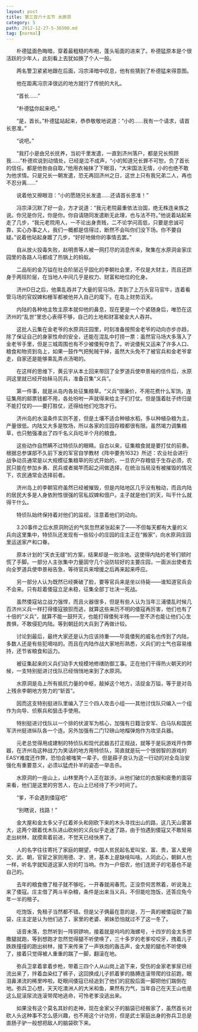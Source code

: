 ```yaml
---
layout: post
title: 第三百六十五节 水原洞
category: 5
path: 2012-12-27-5-36500.md
tag: [normal]
---
```


　　朴德猛面色晦暗，穿着最粗糙的布袍，蓬头垢面的进来了。朴德猛原本是个很活跃的少年人，此刻看上去犹如换了个人一般。

　　两名警卫紧紧地跟在后面，冯宗泽暗中叹息，他有些猜到了朴德猛来得意图。

　　他在距离冯宗泽很远的地方就行了传统的大礼。

　　“首长……”

　　“朴德猛你起来吧。”

　　“是，首长。”朴德猛站起来，恭恭敬敬地说道：“小的……我有一个请求，请首长恩准。”

　　“说吧。”

　　“我打小是由兄长抚养，当初千里发遣，一直到济州落户，都是兄长照顾我……”朴德欢说到动情处，已经是泣不成声，“小的知道兄长罪不可恕，负了首长的信任。都是他咎由自取，”他用衣袖抹了下眼泪，“大宋国法无情，小的也绝不敢为他求情。只是兄长一朝发遣，恐无再回济州之日，这世上只有我兄弟二人，再也不忍分离……”

　　说着他又擦眼泪：“小的愿随兄长发遣……还请首长恩准！”

　　冯宗泽沉默了好一会，方才说道：“我元老院最重依法治国，绝无株连亲族之说。你兄是你兄，你是你。你自请随同发遣断无此理，也与法不符。”他说着站起来走了几步，“我元老院用人，一不论出身贵贱，二不论学问高低，只要是忠诚可靠，实心办事之人，我们一概都是信得过，断然不会叫你们没下场。你不要自疑。”说着他站起身踱了几步，“好好地做你的事情去罢。”

　　自从放火投毒失败，赵明贵等人被一网打尽的消息传来，聚集在水原洞金家庄园里的各路人马都成了热锅上的蚂蚁。

　　二品衔的金万镒在社会阶层近乎固化的李朝社会里，不仅是大财主，而且还跻身于两班阶层，在当地人中间几乎是权力、财富和地位的化身。

　　济州D日之后，他乘乱吞并了大量的官马场，弄到了上万头官马官牛，连着看管马场的官奴婢和栅军都被他并入自己的麾下。在岛上财势滔天。

　　内陆的各种地主牧主原本就仰他的鼻息，现在更是一个个紧随身后，唯恐在这济州的“乱世”里忠心表得不够，自己的土地和财富被金大人吞并。

　　这批人云集在金老爷的水原洞庄园里，时刻准备按照金老爷的动向亦步亦趋，除了保证自己的身家性命的安全，还能在混乱中打捞一票：虽然官马场大多落入了金老爷手里，但是三城周围也有不少被倭髡夺去了。听说倭髡又运来了许多人口、粮食和物资到岛上，如果一鼓作气把髡贼干掉，虽然大头免不了被官兵和金老爷拿走，自家还是能够乘乱弄点汤喝的。

　　在这样的思维下，黄云宇从本土回来带回了全罗道兵使申景裕的信件后，水原洞这里就已经开始秣马厉兵，准备召集“义兵”。

　　第一件事，就是从岛内各处征集粮草。“义兵”很廉价，不用花费什么军饷，连征集用的邮票钱都不用，各处吩咐一声就得来给主子们打仗。但是饿着肚子终归是不能打仗的——要打胜仗，还得给他们吃饱才行。

　　济州岛的水温条件实则不差，但是土壤不适合种植水稻，多以种植杂粮为主，产量很低。内陆又大多是牧场，所以各家的庄园存粮都很有限。虽然竭力调集粮草，也只勉强凑出了四千名义兵吃半个月的粮食。

　　这些动作自然瞒不过特侦队的眼睛。自古以来，征集粮食就是要打仗的前奏。根据总参谋部不久前下发的军官自学教材《阵中要务1632》所述：农业社会进行战争动员通常是以大规模征集粮草的形式开始的，一旦农户存粮低于生存必须，农民只能在参加乡勇、民兵或者揭竿而起之间做选择，在统治当局没有被摧毁的情况下，农民通常会选择前者。

　　济州岛上的李朝官府虽然已经被摧毁，但是内陆地区几乎没有触动，而且内陆的居民大多是人身依附性很强的官私奴婢和佃户。主子就是他们的天，叫干什么就得干什么。

　　特侦队始终保持着对他们的监视，注意着他们的动向。

　　3.20事件之后水原洞附近的气氛忽然紧张起来了——不但每天都有大量的义兵向这里集中，特侦队还发现有一些较小的庄园的庄主正在“搬家”，向水原洞庄园里运送家产和口眷。

　　原本计划的“天衣无缝”的方案，结果却是一败涂地。这使得内陆的老爷们顿时慌了手脚。一部分人主张集中力量固守几个设防较好的主要庄园，一面派出使者去向全罗道兵使申景裕告急，等待官兵来增援之后再来起来呼应。

　　另一部分人认为既然已经撕破了脸，要等官兵来是坐以待毙——谁知道官兵会不会来。只有趁着倭寇立足未稳，征集全部丁壮决一死战。

　　虽然倭寇站立战力强悍，而且火器很多，但是有些人认为当年三浦倭乱时候几百济州义兵一样打得倭寇狼狈而逃，就算这些来历不明的倭寇再厉害，他们也有了十倍的“义兵”，就算不能一鼓歼灭，也能打得倭髡半残——至不济也能让他们心生畏惧，不敢侵犯内陆。等到朝廷的大兵到了再做计较。

　　讨论到最后，最终大家还是认为应该持重——毕竟倭髡的威名也传到了内陆，多数人还是有些犯嘀咕的。而且在内陆作战大家地形熟悉，义兵们的士气也容易维持，还节省粮食和运力。

　　被征集起来的义兵们动手大规模地修缮防御工事。正在他们干得热火朝天的时候，一支特别挺进讨伐队已经悄悄地来到了水原洞。

　　水原洞是岛上所有抵抗力量的中枢，敲掉这个地方，活捉金万镒，等于是对岛上残余李朝地方势力的“斩首”。

　　因而这支特别挺进队里编入了三个四人攻击小组——其他讨伐队只编入一个组作为向导、侦察兵和狙击手使用。

　　特别挺进讨伐队以一个排的伏波军为核心，加强有日籍治安军、白马队和国民军济州挺进纵队各一个连。另外加强有二门12磅山地榴弹炮作为攻坚兵器。

　　元老总觉得用成建制的特侦队和现代武器去打正规战，就等于是玩游戏开作弊器，在济州岛这种战力为笑话的地方用特侦队，简直就是玩一个很弱智的游戏的EASY难度还作弊，恐怕会被嗤笑一辈子。但是薛子良认为这一行动的对全岛治安强化有重要意义，必须以猛虎扑羊的姿态一举击杀。

　　水原洞的一座山上，山林里两个人正在跋涉。从他们破烂的衣服和疲惫的面容来看，他们是这里的穷苦人，在山上已经待了不少时间了。

　　“爹，不会遇到倭寇吧”

　　“别瞎说，找路！”

　　金大屋和金太多父子扛着斧头和刚砍下来的木头寻找出山的路，这几天山雾甚大，这两个跟着伐木队进山砍树的义兵似乎走迷了路，由于怕遇到倭寇又不敢轻易走出树林，就摸索着前进，不觉天已经快黑了。

　　人的名字往往寄托了家庭的期望，中国人贫民起名爱叫宝、富、贵，富人爱用文、武、朝，官宦之家则用德、才、贤，基本上是缺啥叫啥。人同此心，朝鲜人也一样，听名字就知道这家人穷的叮当响。作为一户佃农，他们连房子的宅基也不是自己的。

　　去年的粮食缴了租子就不够吃，一开春就闹春荒。正没奈何苦熬着，听说海上来了倭寇。庄主借了两斗半杂粮，条件是出来当义兵，不但能吃饱饭，还答应免今年一半的租子。

　　吃饱饭，免租子当然都不错。但是父子俩最在意的是，万一真的被倭寇砍了脑袋，庄主定是认为他们逃了，家里的老婆、弟妹恐怕就过不了这一冬了。

　　话音未落，忽然听到一阵铜锣响，接着就是呜呜的海螺号，十四岁的金太多想撒腿就跑，等到想跑才忽然觉得腿不听使唤了，三十多岁的老爹咬咬牙，拽着儿子跌跌撞撞的跑出树林，接下来传来了一声铁炮的轰击声，金大屋的腿也不听使唤了，接着只觉得被人重重的踹了一脚，翻滚在地。

　　弥兵卫拿着拿着步枪，带着三四个人从山岗上追下来，受伤的金家老爹尿已经流出来了，拌着血染红了裤子，这回换成儿子抓着爹的胳膊连滚带爬的往前跑，眼泪鼻涕流的稀里哗啦。眨眼间倭寇已经追到了他们的屁股后面一脚把他们踹倒在地。弥兵卫心想，天天吃澳洲人的大米和鱼，果然有力气，当年自己在天王山也是这么屁滚尿流连滚带爬地逃命，可怜老爹没逃出来。

　　如果没有这个莫名其妙的走神，现在金家父子的脑袋已经搬家了，虽然首长对砍人头这种事不怎么感兴趣，也不用这个计功劳，但是武士家庭出身的弥兵卫总是直肠子驴一般想把敌人的脑袋砍下来。
